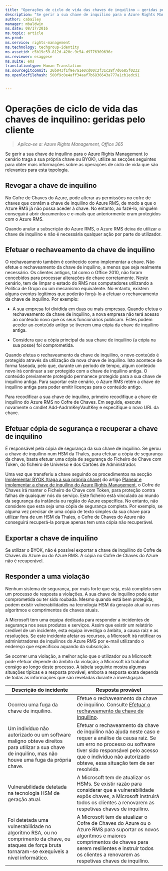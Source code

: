 ```yaml
---
title: "Operações de ciclo de vida das chaves de inquilino – geridas pelo cliente | Azure RMS"
description: "Se gerir a sua chave de inquilino para o Azure Rights Management (o cenário traga a sua própria chave ou BYOK), utilize as secções seguintes para obter mais informações sobre as operações de ciclo de vida que são relevantes para esta topologia."
author: cabailey
manager: mbaldwin
ms.date: 08/17/2016
ms.topic: article
ms.prod: 
ms.service: rights-management
ms.technology: techgroup-identity
ms.assetid: c5b19c59-812d-420c-9c54-d9776309636c
ms.reviewer: esaggese
ms.suite: ems
translationtype: Human Translation
ms.sourcegitcommit: 26b043f1f9e7a1e0cd00c2f31c28f7d6685f0232
ms.openlocfilehash: 500f9c0e4aff34aaf7b6836643a777a1cb1edc91


---
```



# Operações de ciclo de vida das chaves de inquilino: geridas pelo cliente

>*Aplica-se a: Azure Rights Management, Office 365*

Se gerir a sua chave de inquilino para o Azure Rights Management (o cenário traga a sua própria chave ou BYOK), utilize as secções seguintes para obter mais informações sobre as operações de ciclo de vida que são relevantes para esta topologia.

## Revogar a chave de inquilino
No Cofre de Chaves do Azure, pode alterar as permissões no cofre de chaves que contêm a chave de inquilino do Azure RMS, de modo a que o Azure RMS já não possa aceder à chave. No entanto, ao fazê-lo, ninguém conseguirá abrir documentos e e-mails que anteriormente eram protegidos com o Azure RMS.

Quando anular a subscrição do Azure RMS, o Azure RMS deixa de utilizar a chave de inquilino e não é necessária qualquer ação por parte do utilizador.


## Efetuar o rechaveamento da chave de inquilino
O rechaveamento também é conhecido como implementar a chave. Não efetue o rechaveamento da chave de inquilino, a menos que seja realmente necessário. Os clientes antigos, tal como o Office 2010, não foram concebidos para processar alterações de chave corretamente. Neste cenário, tem de limpar o estado do RMS nos computadores utilizando a Política de Grupo ou um mecanismo equivalente. No entanto, existem alguns eventos legítimos que poderão forçá-lo a efetuar o rechaveamento da chave de inquilino. Por exemplo:

-   A sua empresa foi dividida em duas ou mais empresas. Quando efetua o rechaveamento da chave de inquilino, a nova empresa não terá acesso ao conteúdo novo que os seus funcionários publicam. Estes podem aceder ao conteúdo antigo se tiverem uma cópia da chave de inquilino antiga.

-   Considera que a cópia principal da sua chave de inquilino (a cópia na sua posse) foi comprometida.

Quando efetua o rechaveamento da chave de inquilino, o novo conteúdo é protegido através da utilização da nova chave de inquilino. Isto acontece de forma faseada, pelo que, durante um período de tempo, algum conteúdo novo irá continuar a ser protegido com a chave de inquilino antiga. O conteúdo previamente protegido permanece protegido para a sua chave de inquilino antiga. Para suportar este cenário, o Azure RMS retém a chave de inquilino antiga para poder emitir licenças para o conteúdo antigo.

Para recodificar a sua chave de inquilino, primeiro recodifique a chave de inquilino do Azure RMS no Cofre de Chaves. Em seguida, execute novamente o cmdlet Add-AadrmKeyVaultKey e especifique o novo URL da chave.

## Efetuar cópia de segurança e recuperar a chave de inquilino
É responsável pela cópia de segurança da sua chave de inquilino. Se gerou a chave de inquilino num HSM da Thales, para efetuar a cópia de segurança da chave, basta efetuar uma cópia de segurança do Ficheiro de Chave com Token, do ficheiro de Universo e dos Cartões de Administrador.

Uma vez que transferiu a chave seguindo os procedimentos na secção [Implementar BYOK (traga a sua própria chave)](../plan-design/plan-implement-tenant-key.md#implementing-your-azure-rights-management-tenant-key) do artigo [Planear e implementar a chave de inquilino do Azure Rights Management](../plan-design/plan-implement-tenant-key.md), o Cofre de Chaves irá manter o Ficheiro de Chave com Token, para proteção contra falhas de quaisquer nós do serviço. Este ficheiro está vinculado ao mundo da segurança da instância ou região do Azure específica. No entanto, não considere que esta seja uma cópia de segurança completa. Por exemplo, se alguma vez precisar de uma cópia de texto simples da sua chave para utilizar fora de um HSM da Thales, o Cofre de Chaves do Azure não conseguirá recuperá-la porque apenas tem uma cópia não recuperável.

## Exportar a chave de inquilino
Se utilizar o BYOK, não é possível exportar a chave de inquilino do Cofre de Chaves do Azure ou do Azure RMS. A cópia no Cofre de Chaves do Azure não é recuperável. 

## Responder a uma violação
Nenhum sistema de segurança, por mais forte que seja, está completo sem um processo de resposta a violações. A sua chave de inquilino pode estar comprometida ou ter sido roubada. Mesmo quando está bem protegida, podem existir vulnerabilidades na tecnologia HSM da geração atual ou nos algoritmos e comprimentos de chaves atuais.

A Microsoft tem uma equipa dedicada para responder a incidentes de segurança nos seus produtos e serviços. Assim que existir um relatório credível de um incidente, esta equipa investiga o âmbito, a causa raiz e as resoluções. Se este incidente afetar os recursos, a Microsoft irá notificar os administradores de inquilinos do Azure RMS por e-mail utilizando o endereço que especificou aquando da subscrição.

Se ocorrer uma violação, a melhor ação que o utilizador ou a Microsoft pode efetuar depende do âmbito da violação; a Microsoft irá trabalhar consigo ao longo deste processo. A tabela seguinte mostra algumas situações típicas e a resposta provável, embora a resposta exata dependa de todas as informações que são reveladas durante a investigação.

|Descrição do incidente|Resposta provável|
|------------------------|-------------------|
|Ocorreu uma fuga da chave de inquilino.|Efetue o rechaveamento da chave de inquilino. Consulte [Efetuar o rechaveamento da chave de inquilino](#re-key-your-tenant-key).|
|Um indivíduo não autorizado ou um software maligno obteve direitos para utilizar a sua chave de inquilino, mas não houve uma fuga da própria chave.|Efetuar o rechaveamento da chave de inquilino não ajuda neste caso e requer a análise da causa raiz. Se um erro no processo ou software tiver sido responsável pelo acesso que o indivíduo não autorizado obteve, essa situação tem de ser resolvida.|
|Vulnerabilidade detetada na tecnologia HSM de geração atual.|A Microsoft tem de atualizar os HSMs. Se existir razão para considerar que a vulnerabilidade expôs chaves, a Microsoft instruirá todos os clientes a renovarem as respetivas chaves de inquilino.|
|Foi detetada uma vulnerabilidade no algoritmo RSA, ou no comprimento da chave, ou ataques de força bruta tornaram-se exequíveis a nível informático.|A Microsoft tem de atualizar o Cofre de Chaves do Azure ou o Azure RMS para suportar os novos algoritmos e maiores comprimentos de chaves para serem resilientes e instruir todos os clientes a renovarem as respetivas chaves de inquilino.|





<!--HONumber=Aug16_HO4-->


